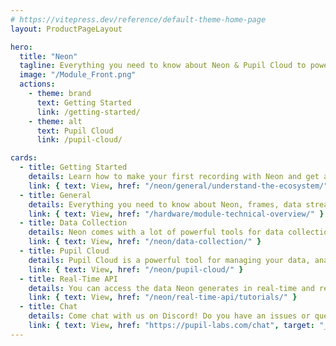 ```yaml
---
# https://vitepress.dev/reference/default-theme-home-page
layout: ProductPageLayout

hero:
  title: "Neon"
  tagline: Everything you need to know about Neon & Pupil Cloud to power your eye tracking application!
  image: "/Module_Front.png"
  actions:
    - theme: brand
      text: Getting Started
      link: /getting-started/
    - theme: alt
      text: Pupil Cloud
      link: /pupil-cloud/

cards:
  - title: Getting Started
    details: Learn how to make your first recording with Neon and get an overview of the ecosystem!
    link: { text: View, href: "/neon/general/understand-the-ecosystem/" }
  - title: General
    details: Everything you need to know about Neon, frames, data streams, data formats, and other general topics.
    link: { text: View, href: "/hardware/module-technical-overview/" }
  - title: Data Collection
    details: Neon comes with a lot of powerful tools for data collection. Learn how to use them here!
    link: { text: View, href: "/neon/data-collection/" }
  - title: Pupil Cloud
    details: Pupil Cloud is a powerful tool for managing your data, analyzing your recordings, and collaborating with your team. It's our recommended tool for analysis.
    link: { text: View, href: "/neon/pupil-cloud/" }
  - title: Real-Time API
    details: You can access the data Neon generates in real-time and remote control it using its real-time API. Learn how it works here!
    link: { text: View, href: "/neon/real-time-api/tutorials/" }
  - title: Chat
    details: Come chat with us on Discord! Do you have an issues or questions? Just wanna say hi? Join the chat and drop us a message!
    link: { text: View, href: "https://pupil-labs.com/chat", target: "_blank" }
---
```

